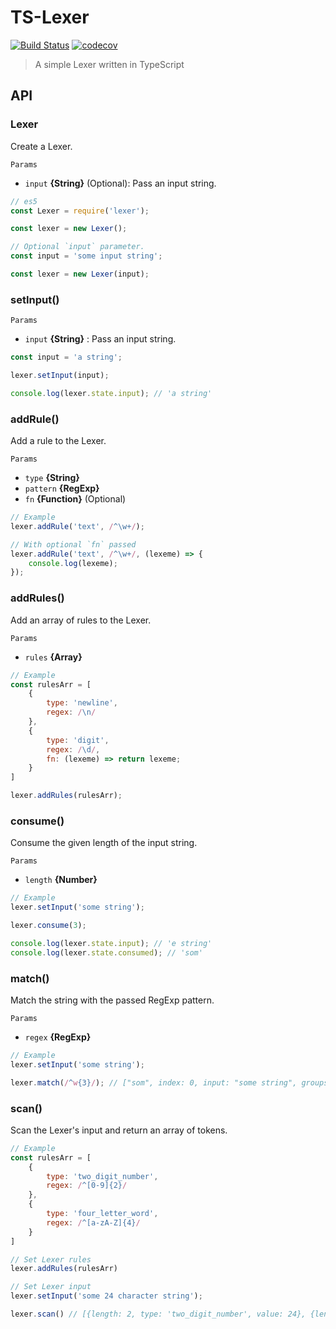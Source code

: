 # TS-Lexer

[![Build Status](https://travis-ci.com/ElijahKotyluk/lexer.svg?branch=master)](https://travis-ci.com/ElijahKotyluk/lexer)
[![codecov](https://codecov.io/gh/ElijahKotyluk/lexer/branch/master/graph/badge.svg)](https://codecov.io/gh/ElijahKotyluk/lexer)

> A simple Lexer written in TypeScript

## API

### Lexer

Create a Lexer.

`Params`

* `input` **{String}** (Optional): Pass an input string.

``` js
// es5
const Lexer = require('lexer');

const lexer = new Lexer();

// Optional `input` parameter. 
const input = 'some input string';

const lexer = new Lexer(input);

```

### setInput()

`Params`

* `input` **{String}** : Pass an input string.

``` js
const input = 'a string';

lexer.setInput(input);

console.log(lexer.state.input); // 'a string'
```

### addRule()

Add a rule to the Lexer.

`Params`

* `type` **{String}**
* `pattern` **{RegExp}**
* `fn` **{Function}** (Optional)

``` js
// Example
lexer.addRule('text', /^\w+/);

// With optional `fn` passed
lexer.addRule('text', /^\w+/, (lexeme) => {
    console.log(lexeme);
});

```

### addRules()

Add an array of rules to the Lexer.

`Params`

* `rules` **{Array<Rule>}**

``` js
// Example
const rulesArr = [
    {
        type: 'newline',
        regex: /\n/
    },
    {
        type: 'digit',
        regex: /\d/,
        fn: (lexeme) => return lexeme;
    }
]

lexer.addRules(rulesArr);
```

### consume()

Consume the given length of the input string.

`Params`

* `length` **{Number}**

``` js
// Example
lexer.setInput('some string');

lexer.consume(3);

console.log(lexer.state.input); // 'e string'
console.log(lexer.state.consumed); // 'som'
```

### match()

Match the string with the passed RegExp pattern.

`Params`

* `regex` **{RegExp}**

``` js
// Example
lexer.setInput('some string');

lexer.match(/^w{3}/); // ["som", index: 0, input: "some string", groups: undefined]
```

### scan()

Scan the Lexer's input and return an array of tokens.

``` js
// Example
const rulesArr = [
    {
        type: 'two_digit_number',
        regex: /^[0-9]{2}/
    },
    {
        type: 'four_letter_word',
        regex: /^[a-zA-Z]{4}/
    }
]

// Set Lexer rules
lexer.addRules(rulesArr)

// Set Lexer input
lexer.setInput('some 24 character string');

lexer.scan() // [{length: 2, type: 'two_digit_number', value: 24}, {length: 4, type: four_letter_word, value: 'some'}]
```